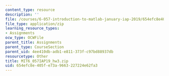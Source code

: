 ```yaml
---
content_type: resource
description: ''
file: /courses/6-057-introduction-to-matlab-january-iap-2019/654efc8e405fe73a9663227224e62fa3_MIT6_057IAP19_hw3.zip
file_type: application/zip
learning_resource_types:
- Assignments
ocw_type: OCWFile
parent_title: Assignments
parent_type: CourseSection
parent_uid: 4ee410db-adb1-e811-373f-c97bd88937db
resourcetype: Other
title: MIT6_057IAP19_hw3.zip
uid: 654efc8e-405f-e73a-9663-227224e62fa3
---
```

